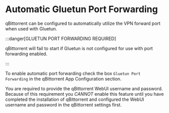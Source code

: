 # Automatic Gluetun Port Forwarding

qBittorrent can be configured to automatically utilize the VPN forward port when used with Gluetun.

:::danger[GLUETUN PORT FORWARDING REQUIRED]

qBittorrent will fail to start if Gluetun is not configured for use with port forwarding enabled.

:::

To enable automatic port forwarding check the box `Gluetun Port Forwarding` in the qBittorrent App Configuration section.

You are required to provide the qBittorrent WebUI username and password. Because of this requirement you *CANNOT* enable this feature until you have completed the installation of qBittorrent and configured the WebUI username and password in the qBittorrent settings first.
